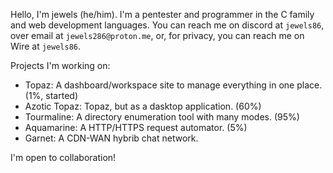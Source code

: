 Hello, I'm jewels (he/him). I'm a pentester and programmer in the C family and web development languages.
You can reach me on discord at `jewels86`, over email at `jewels286@proton.me`, or, for privacy, you can reach me on Wire at `jewels86`.

Projects I'm working on:
- Topaz: A dashboard/workspace site to manage everything in one place. (1%, started)
- Azotic Topaz: Topaz, but as a dasktop application. (60%)
- Tourmaline: A directory enumeration tool with many modes. (95%)
- Aquamarine: A HTTP/HTTPS request automator. (5%)
- Garnet: A CDN-WAN hybrib chat network.

I'm open to collaboration!

